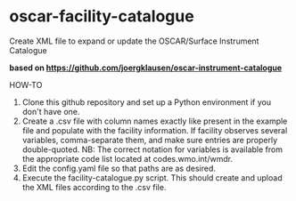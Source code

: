 # oscar-facility-catalogue
Create XML file to expand or update the OSCAR/Surface Instrument Catalogue

**based on https://github.com/joergklausen/oscar-instrument-catalogue**

HOW-TO
1) Clone this github repository and set up a Python environment if you don't have one.
2) Create a .csv file with column names exactly like present in the example file and populate with the facility information. If facility observes several variables, comma-separate them, and make sure entries are properly double-quoted. NB: The correct notation for variables is available from the appropriate code list located at codes.wmo.int/wmdr.
3) Edit the config.yaml file so that paths are as desired.
4) Execute the facility-catalogue.py script. This should create and upload the XML files according to the .csv file.
